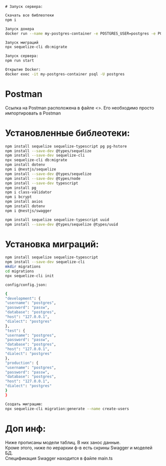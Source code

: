     # Запуск сервера:
```bash
Скачать все библеотеки
npm i

Запуск докера
docker run --name my-postgres-container -e POSTGRES_USER=postgres -e POSTGRES_PASSWORD=passw -p 5432:5432 -d postgres

Запуск миграций
npx sequelize-cli db:migrate

Запуск сервера:
npm run start

Открытие Docker:
docker exec -it my-postgres-container psql -U postgres 
```
# Postman
Ссылка на Postman расположена в файле <>. Его необходимо просто импортировать в Postman
# Установленные библеотеки:
```bash
npm install sequelize sequelize-typescript pg pg-hstore
npm install --save-dev @types/sequelize
npm install --save-dev sequelize-cli
npx sequelize-cli db:migrate
npm install dotenv
npm i @nestjs/sequelize
npm install --save-dev @types/sequelize
npm install --save-dev @types/node
npm install --save-dev typescript
npm install pg
npm i class-validator
npm i bcrypt
npm install axios
npm install dotenv
npm i @nestjs/swagger

npm install sequelize sequelize-typescript uuid
npm install --save-dev @types/sequelize @types/uuid

```
# Установка миграций:
```bash
npm install sequelize sequelize-typescript
npm install --save-dev sequelize-cli
mkdir migrations
cd migrations
npx sequelize-cli init

config/config.json:

{
"development": {
"username": "postgres",
"password": "passw",
"database": "postgres",
"host": "127.0.0.1",
"dialect": "postgres"
},
"test": {
"username": "postgres",
"password": "passw",
"database": "postgres",
"host": "127.0.0.1",
"dialect": "postgres"
},
"production": {
"username": "postgres",
"password": "passw",
"database": "postgres",
"host": "127.0.0.1",
"dialect": "postgres"
}
}

Создать миграцию:
npx sequelize-cli migration:generate --name create-users
```
# Доп инф:
Ниже прописаны модели таблиц. В них занос данные.
<br>Кроме этого, ниже по иерархии ф-в есть скрины Swagger и моделей БД.<BR>
Спецификация Swagger находится в файле main.ts
